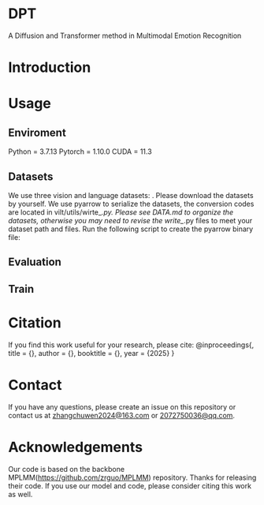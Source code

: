 # DPT
A Diffusion and Transformer method in Multimodal Emotion Recognition

# Introduction

# Usage
##  Enviroment
Python = 3.7.13
Pytorch = 1.10.0
CUDA = 11.3

## Datasets
We use three vision and language datasets: . Please download the datasets by yourself. We use pyarrow to serialize the datasets, the conversion codes are located in vilt/utils/wirte_*.py. Please see DATA.md to organize the datasets, otherwise you may need to revise the write_*.py files to meet your dataset path and files. Run the following script to create the pyarrow binary file:

## Evaluation

## Train

# Citation
If you find this work useful for your research, please cite:
@inproceedings{,
 title = {},
 author = {},
 booktitle = {},
 year = {2025}
}

# Contact
If you have any questions, please create an issue on this repository or contact us at zhangchuwen2024@163.com or 2072750036@qq.com.

# Acknowledgements
Our code is based on the backbone MPLMM(https://github.com/zrguo/MPLMM) repository. Thanks for releasing their code. If you use our model and code, please consider citing this work as well.
